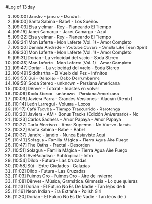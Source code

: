 #Log of 13 day

1. [00:00] Jandro - jandro - Donde Ir
1. [09:00] Santa Sabina - Babel - Los Sueños
1. [09:03] Elsa y elmar - Rey - Planeando El Tiempo
1. [09:19] Janet Camargo - Janet Camargo - Azul
1. [09:22] Elsa y elmar - Rey - Planeando El Tiempo
1. [09:24] Mon Laferte - Mon Laferte (Vol. 1) - Amor Completo
1. [09:26] Daniela Andrade - Youtube Covers - Smells Like Teen Spirit
1. [09:30] Mon Laferte - Mon Laferte (Vol. 1) - Amor Completo
1. [09:31] Dorian - La velocidad del vacío - Soda Stereo
1. [09:35] Mon Laferte - Mon Laferte (Vol. 1) - Amor Completo
1. [09:47] Dorian - La velocidad del vacío - Soda Stereo
1. [09:49] Siddhartha - El Vuelo del Pez - Infinitos
1. [09:53] Sui - Galaxias - Debo Derrumbarme
1. [09:58] Soda Stereo - unknown - Persiana Americana
1. [10:03] Dënver - Totoral - Insistes en volver
1. [10:08] Soda Stereo - unknown - Persiana Americana
1. [10:09] Javiera Parra - Grandes Versiones - Alacrán (Remix)
1. [10:14] León Larregui - Voluma - Locos
1. [10:17] Café Tacvba - Tiempo Trascurrido - Rarotonga
1. [10:20] Javiera - AM + Bonus Tracks (Edición Aniversario) - No
1. [10:23] Carlos Sadness - Amor Papaya - Amor Papaya
1. [10:27] Carla Morrison - Amor Supremo - No Vuelvo Jamás
1. [10:32] Santa Sabina - Babel - Babel
1. [10:37] Jandro - jandro - Nunca Estuviste Aquí
1. [10:43] Solagua - Familia Mágica - Tierra Agua Aire Fuego
1. [10:47] The Oaths - Fractal - Desorden
1. [10:51] Solagua - Familia Mágica - Tierra Agua Aire Fuego
1. [10:53] AveParadiso - Subtropical - Intro
1. [10:54] Dildo - Futura - Las Cruzadas
1. [10:58] Súi - Entre Ciudades - Galaxias
1. [11:02] Dildo - Futura - Las Cruzadas
1. [11:03] Fuimos Oro - Fuimos Oro - Aire de Invierno
1. [11:08] Dënver - Música, Gramática, Gimnasia - Lo que quieras
1. [11:13] Dorian - El Futuro No Es De Nadie - Tan lejos de ti
1. [11:16] Neon Indian - Era Extraña - Polish Girl
1. [11:20] Dorian - El Futuro No Es De Nadie - Tan lejos de ti
